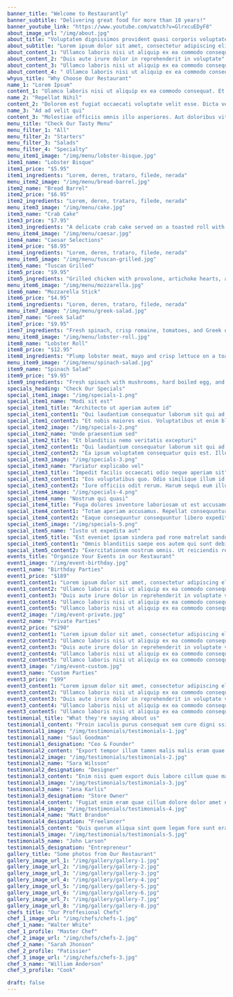 ```yaml
---
banner_title: "Welcome to Restaurantly"
banner_subtitle: "Delivering great food for more than 18 years!"
banner_youtube_link: "https://www.youtube.com/watch?v=GlrxcuEDyF8"
about_image_url: "/img/about.jpg"
about_title: "Voluptatem dignissimos provident quasi corporis voluptates sit assumenda."
about_subtitle: "Lorem ipsum dolor sit amet, consectetur adipiscing elit, sed do eiusmod tempor incididunt ut labore et dolore magna aliqua."
about_content_1: "Ullamco laboris nisi ut aliquip ex ea commodo consequat."
about_content_2: "Duis aute irure dolor in reprehenderit in voluptate"
about_content_3: "Ullamco laboris nisi ut aliquip ex ea commodo consequat. Duis aute irure dolor in reprehenderit in voluptate trideta storacalaperda mastiro dolore eu fugiat nulla pariatur."
about_content_4: " Ullamco laboris nisi ut aliquip ex ea commodo consequat. Duis aute irure dolor in reprehenderit in voluptate velit esse cillum dolore eu fugiat nulla pariatur. Excepteur sint occaecat cupidatat non proident, sunt in culpa qui officia deserunt mollit anim id est laborum"
whyus_title: "Why Choose Our Restaurant"
name_1: "Lorem Ipsum"
content_1: "Ulamco laboris nisi ut aliquip ex ea commodo consequat. Et consectetur ducimus vero placeat"
name_2: "Repellat Nihil"
content_2: "Dolorem est fugiat occaecati voluptate velit esse. Dicta veritatis dolor quod et vel dire leno para dest"
name_3: "Ad ad velit qui"
content_3: "Molestiae officiis omnis illo asperiores. Aut doloribus vitae sunt debitis quo vel nam quis"
menu_title: "Check Our Tasty Menu"
menu_filter_1: "All"
menu_filter_2: "Starters"
menu_filter_3: "Salads"
menu_filter_4: "Specialty"
menu_item1_image: "/img/menu/lobster-bisque.jpg"
item1_name: "Lobster Bisque"
item1_price: "$5.95"
item1_ingredients: "Lorem, deren, trataro, filede, nerada"
menu_item2_image: "/img/menu/bread-barrel.jpg"
item2_name: "Bread Barrel"
item2_price: "$6.95"
item2_ingredients: "Lorem, deren, trataro, filede, nerada"
menu_item3_image: "/img/menu/cake.jpg"
item3_name: "Crab Cake"
item3_price: "$7.95"
item3_ingredients: "A delicate crab cake served on a toasted roll with lettuce and tartar sauce"
menu_item4_image: "/img/menu/caesar.jpg"
item4_name: "Caesar Selections"
item4_price: "$8.95"
item4_ingredients: "Lorem, deren, trataro, filede, nerada"
menu_item5_image: "/img/menu/tuscan-grilled.jpg"
item5_name: "Tuscan Grilled"
item5_price: "$9.95"
item5_ingredients: "Grilled chicken with provolone, artichoke hearts, and roasted red pesto"
menu_item6_image: "/img/menu/mozzarella.jpg"
item6_name: "Mozzarella Stick"
item6_price: "$4.95"
item6_ingredients: "Lorem, deren, trataro, filede, nerada"
menu_item7_image: "/img/menu/greek-salad.jpg"
item7_name: "Greek Salad"
item7_price: "$9.95"
item7_ingredients: "Fresh spinach, crisp romaine, tomatoes, and Greek olives"
menu_item8_image: "/img/menu/lobster-roll.jpg"
item8_name: "Lobster Roll"
item8_price: "$12.95"
item8_ingredients: "Plump lobster meat, mayo and crisp lettuce on a toasted bulky roll"
menu_item9_image: "/img/menu/spinach-salad.jpg"
item9_name: "Spinach Salad"
item9_price: "$9.95"
item9_ingredients: "Fresh spinach with mushrooms, hard boiled egg, and warm bacon vinaigrette"
specials_heading: "Check Our Specials"
special_item1_image: "/img/specials-1.png"
special_item1_name: "Modi sit est"
special_item1_title: "Architecto ut aperiam autem id"
special_item1_content1: "Qui laudantium consequatur laborum sit qui ad sapiente dila parde sonata raqer a videna mareta paulona marka"
special_item1_content2: "Et nobis maiores eius. Voluptatibus ut enim blanditiis atque harum sint. Laborum eos ipsum ipsa odit magni. Incidunt hic ut molestiae aut qui. Est repellat minima eveniet eius et quis magni nihil. Consequatur dolorem quaerat quos qui similique accusamus nostrum rem vero"
special_item2_image: "/img/specials-2.png"
special_item2_name: "Unde praesentium sed"
special_item2_title: "Et blanditiis nemo veritatis excepturi"
special_item2_content1: "Qui laudantium consequatur laborum sit qui ad sapiente dila parde sonata raqer a videna mareta paulona marka"
special_item2_content2: "Ea ipsum voluptatem consequatur quis est. Illum error ullam omnis quia et reiciendis sunt sunt est. Non aliquid repellendus itaque accusamus eius et velit ipsa voluptates. Optio nesciunt eaque beatae accusamus lerode pakto madirna desera vafle de nideran pal"
special_item3_image: "/img/specials-3.png"
special_item3_name: "Pariatur explicabo vel"
special_item3_title: "Impedit facilis occaecati odio neque aperiam sit"
special_item3_content1: "Eos voluptatibus quo. Odio similique illum id quidem non enim fuga. Qui natus non sunt dicta dolor et. In asperiores velit quaerat perferendis aut"
special_item3_content2: "Iure officiis odit rerum. Harum sequi eum illum corrupti culpa veritatis quisquam. Neque necessitatibus illo rerum eum ut. Commodi ipsam minima molestiae sed laboriosam a iste odio. Earum odit nesciunt fugiat sit ullam. Soluta et harum voluptatem optio quae"
special_item4_image: "/img/specials-4.png"
special_item4_name: "Nostrum qui quasi"
special_item4_title: "Fuga dolores inventore laboriosam ut est accusamus laboriosam dolore"
special_item4_content1: "Totam aperiam accusamus. Repellat consequuntur iure voluptas iure porro quis delectus"
special_item4_content2: "Eaque consequuntur consequuntur libero expedita in voluptas. Nostrum ipsam necessitatibus aliquam fugiat debitis quis velit. Eum ex maxime error in consequatur corporis atque. Eligendi asperiores sed qui veritatis aperiam quia a laborum inventore"
special_item5_image: "/img/specials-5.png"
special_item5_name: "Iusto ut expedita aut"
special_item5_title: "Est eveniet ipsam sindera pad rone matrelat sando reda"
special_item5_content1: "Omnis blanditiis saepe eos autem qui sunt debitis porro quia."
special_item5_content2: "Exercitationem nostrum omnis. Ut reiciendis repudiandae minus. Omnis recusandae ut non quam ut quod eius qui. Ipsum quia odit vero atque qui quibusdam amet Occaecati sed est sint aut vitae molestiae voluptate vel"
events_title: "Organize Your Events in our Restaurant"
event1_image: "/img/event-birthday.jpg"
event1_name: "Birthday Parties"
event1_price: "$189"
event1_content1: "Lorem ipsum dolor sit amet, consectetur adipiscing elit, sed do eiusmod tempor incididunt ut labore et dolore magna aliqua."
event1_content2: "Ullamco laboris nisi ut aliquip ex ea commodo consequat."
event1_content3: "Duis aute irure dolor in reprehenderit in voluptate velit."
event1_content4: "Ullamco laboris nisi ut aliquip ex ea commodo consequat."
event1_content5: "Ullamco laboris nisi ut aliquip ex ea commodo consequat. Duis aute irure dolor in reprehenderit in voluptate velit esse cillum dolore eu fugiat nulla pariatur"
event2_image: "/img/event-private.jpg"
event2_name: "Private Parties"
event2_price: "$290"
event2_content1: "Lorem ipsum dolor sit amet, consectetur adipiscing elit, sed do eiusmod tempor incididunt ut labore et dolore magna aliqua."
event2_content2: "Ullamco laboris nisi ut aliquip ex ea commodo consequat."
event2_content3: "Duis aute irure dolor in reprehenderit in voluptate velit."
event2_content4: "Ullamco laboris nisi ut aliquip ex ea commodo consequat."
event2_content5: "Ullamco laboris nisi ut aliquip ex ea commodo consequat. Duis aute irure dolor in reprehenderit in voluptate velit esse cillum dolore eu fugiat nulla pariatur"
event3_image: "/img/event-custom.jpg"
event3_name: "Custom Parties"
event3_price: "$99"
event3_content1: "Lorem ipsum dolor sit amet, consectetur adipiscing elit, sed do eiusmod tempor incididunt ut labore et dolore magna aliqua."
event3_content2: "Ullamco laboris nisi ut aliquip ex ea commodo consequat."
event3_content3: "Duis aute irure dolor in reprehenderit in voluptate velit."
event3_content4: "Ullamco laboris nisi ut aliquip ex ea commodo consequat."
event3_content5: "Ullamco laboris nisi ut aliquip ex ea commodo consequat. Duis aute irure dolor in reprehenderit in voluptate velit esse cillum dolore eu fugiat nulla pariatur"
testimonial_title: "What they're saying about us"
testimonial1_content: "Proin iaculis purus consequat sem cure digni ssim donec porttitora entum suscipit rhoncus. Accusantium quam, ultricies eget id, aliquam eget nibh et. Maecen aliquam, risus at semper."
testimonial1_image: "/img/testimonials/testimonials-1.jpg"
testimonial1_name: "Saul Goodman"
testimonial1_designation: "Ceo & Founder"
testimonial2_content: "Export tempor illum tamen malis malis eram quae irure esse labore quem cillum quid cillum eram malis quorum velit fore eram velit sunt aliqua noster fugiat irure amet legam anim culpa."
testimonial2_image: "/img/testimonials/testimonials-2.jpg"
testimonial2_name: "Sara Wilsson"
testimonial2_designation: "Designer"
testimonial3_content: "Enim nisi quem export duis labore cillum quae magna enim sint quorum nulla quem veniam duis minim tempor labore quem eram duis noster aute amet eram fore quis sint minim."
testimonial3_image: "/img/testimonials/testimonials-3.jpg"
testimonial3_name: "Jena Karlis"
testimonial3_designation: "Store Owner"
testimonial4_content: "Fugiat enim eram quae cillum dolore dolor amet nulla culpa multos export minim fugiat minim velit minim dolor enim duis veniam ipsum anim magna sunt elit fore quem dolore labore illum veniam."
testimonial4_image: "/img/testimonials/testimonials-4.jpg"
testimonial4_name: "Matt Brandon"
testimonial4_designation: "Freelancer"
testimonial5_content: "Quis quorum aliqua sint quem legam fore sunt eram irure aliqua veniam tempor noster veniam enim culpa labore duis sunt culpa nulla illum cillum fugiat legam esse veniam culpa fore nisi cillum quid."
testimonial5_image: "/img/testimonials/testimonials-5.jpg"
testimonial5_name: "John Larson"
testimonial5_designation: "Entrepreneur"
gallery_title: "Some photos from Our Restaurant"
gallery_image_url_1: "/img/gallery/gallery-1.jpg"
gallery_image_url_2: "/img/gallery/gallery-2.jpg"
gallery_image_url_3: "/img/gallery/gallery-3.jpg"
gallery_image_url_4: "/img/gallery/gallery-4.jpg"
gallery_image_url_5: "/img/gallery/gallery-5.jpg"
gallery_image_url_6: "/img/gallery/gallery-6.jpg"
gallery_image_url_7: "/img/gallery/gallery-7.jpg"
gallery_image_url_8: "/img/gallery/gallery-8.jpg"
chefs_title: "Our Proffesional Chefs"
chef_1_image_url: "/img/chefs/chefs-1.jpg"
chef_1_name: "Walter White"
chef_1_profile: "Master Chef"
chef_2_image_url: "/img/chefs/chefs-2.jpg"
chef_2_name: "Sarah Jhonson"
chef_2_profile: "Patissier"
chef_3_image_url: "/img/chefs/chefs-3.jpg"
chef_3_name: "William Anderson"
chef_3_profile: "Cook"

draft: false
---
```



